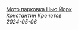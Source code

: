 <!--2024-05-06 03:12:40-->
<div class="yb">
  <a class="nodecor" href="/index.html?rabota/moto_parkovka_nju_jork">
    <img class="preview" data-videoid="1IxqzsUroi8" src="https://i2.ytimg.com/vi/1IxqzsUroi8/hqdefault.jpg" align="middle" alt="">
  </a>
  <div class="inlbl text">
    <a class="nodecor" href="/index.html?rabota/moto_parkovka_nju_jork">Мото парковка Нью Йорк</a><br>
    <i class="smaller2">Константин Кречетов</i><br>
    <i class="smaller3">2024-05-06</i>
  </div>
</div>
